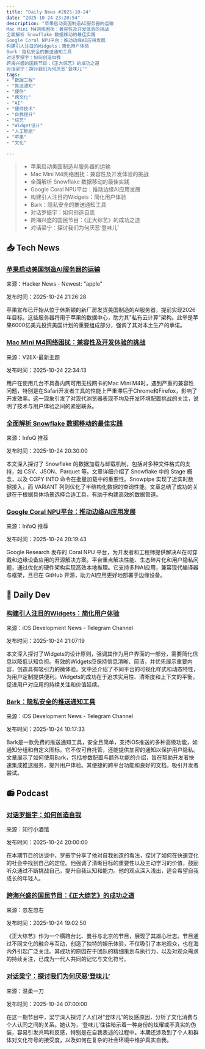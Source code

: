 ```yaml
---
title: "Daily News #2025-10-24"
date: "2025-10-24 23:20:54"
description: "苹果启动美国制造AI服务器的运输
Mac Mini M4网络困扰：兼容性及开发体验的挑战
全面解析 Snowflake 数据移动的最佳实践
Google Coral NPU平台：推动边缘AI应用发展
构建引人注目的Widgets：简化用户体验
Bark：隐私安全的推送通知工具
对话罗振宇：如何创造自我
跨海兴盛的国民节目：《正大综艺》的成功之道
对话梁宁：探讨我们为何厌恶‘登味儿’"
tags: 
- "数据工程"
- "推送通知"
- "硬件"
- "跨文化"
- "AI"
- "硬件技术"
- "自我提升"
- "综艺"
- "Widget设计"
- "人工智能"
- "苹果"
- "文化"

---
```


> - 苹果启动美国制造AI服务器的运输
> - Mac Mini M4网络困扰：兼容性及开发体验的挑战
> - 全面解析 Snowflake 数据移动的最佳实践
> - Google Coral NPU平台：推动边缘AI应用发展
> - 构建引人注目的Widgets：简化用户体验
> - Bark：隐私安全的推送通知工具
> - 对话罗振宇：如何创造自我
> - 跨海兴盛的国民节目：《正大综艺》的成功之道
> - 对话梁宁：探讨我们为何厌恶‘登味儿’

## 📥 Tech News

### [苹果启动美国制造AI服务器的运输](https://www.macrumors.com/2025/10/24/apple-starts-shipping-made-in-america-ai-servers/)

来源：Hacker News - Newest: "apple"

发布时间：2025-10-24 21:26:28

苹果宣布已开始从位于休斯顿的新厂房发货美国制造的AI服务器，提前实现2026年目标。这些服务器将用于苹果的数据中心，助力其"私有云计算"架构。此举是苹果6000亿美元投资美国计划的重要组成部分，强调了其对本土生产的承诺。

### [Mac Mini M4网络困扰：兼容性及开发体验的挑战](https://www.v2ex.com/t/1168241)

来源：V2EX-最新主题

发布时间：2025-10-24 22:34:13

用户在使用几台不具备内网可用无线网卡的Mac Mini M4时，遇到严重的兼容性问题，特别是在Safari开发者工具的性能上严重滞后于Chrome和Firefox，影响了开发效率。这一现象引发了对现代浏览器表现不均及开发环境配置挑战的关注，说明了技术与用户体验之间的紧密联系。

### [全面解析 Snowflake 数据移动的最佳实践](https://www.infoq.cn/article/fQpbx9z9TaTgUkt9prtF)

来源：InfoQ 推荐

发布时间：2025-10-24 20:30:00

本文深入探讨了 Snowflake 的数据加载与卸载机制，包括对多种文件格式的支持，如 CSV、JSON、Parquet 等。文章详细介绍了 Snowflake 中的 Stage 概念，以及 COPY INTO 命令在批量加载中的重要性。Snowpipe 实现了近实时数据接入，而 VARIANT 列则优化了半结构化数据的查询性能。文章总结了成功的关键在于根据具体场景选择合适工具，有助于构建高效的数据管道。

### [Google Coral NPU平台：推动边缘AI应用发展](https://www.infoq.cn/article/ALqNZq29FtYY8eAsUNqj)

来源：InfoQ 推荐

发布时间：2025-10-24 20:19:43

Google Research 发布的 Coral NPU 平台，为开发者和工程师提供解决AI在可穿戴和边缘设备应用的开源解决方案。平台重点解决性能、生态碎片化和用户隐私问题，通过优化的硬件架构实现高效本地推理。它支持多种AI应用，兼容现代编译器与框架，且已在 GitHub 开源，助力AI应用更好地部署于边缘设备。

## 💾 Daily Dev

### [构建引人注目的Widgets：简化用户体验](https://www.createwithswift.com/exploring-widgets-crafting-glanceable-experiences/)

来源：iOS Development News - Telegram Channel

发布时间：2025-10-24 21:07:19

本文深入探讨了Widgets的设计原则，强调其作为用户界面的一部分，需要简化信息以降低认知负担。有效的Widgets应保持信息清晰、简洁，并优先展示重要内容，创造具有吸引力的微体验。文中还介绍了不同平台的可视化样式和动态特性，为用户定制提供便利。Widgets的成功在于追求实用性、清晰度和上下文的平衡，促进用户对应用的持续关注和价值延续。

### [Bark：隐私安全的推送通知工具](https://github.com/Finb/Bark)

来源：iOS Development News - Telegram Channel

发布时间：2025-10-24 10:17:33

Bark是一款免费的推送通知工具，安全且简单，支持iOS推送的多种高级功能，如通知分组和自定义图标。它不仅可自托管，还能提供加密的通知以保护用户隐私。文章展示了如何使用Bark，包括参数配置与额外功能的介绍，旨在帮助开发者快速集成推送服务，提升用户体验。其便捷的跨平台功能和良好的文档，吸引开发者尝试。

## 📻 Podcast

### [对话罗振宇：如何创造自我](https://www.xiaoyuzhoufm.com/episode/68fb25c40156720321d693ec)

来源：知行小酒馆

发布时间：2025-10-24 20:00:00

在本期节目的访谈中，罗振宇分享了他对自我创造的看法，探讨了如何在快速变化的社会中找到自己的定位。他强调了清晰目标的重要性以及主动学习的价值，鼓励听众通过不断挑战自己，提升自我认知和能力。他的观点深入浅出，适合希望自我成长的年轻人。

### [跨海兴盛的国民节目：《正大综艺》的成功之道](https://www.xiaoyuzhoufm.com/episode/68fb57530156720321df2ca6)

来源：忽左忽右

发布时间：2025-10-24 19:02:50

《正大综艺》作为一个横跨台北、曼谷与北京的节目，展现了其雄心壮志。节目通过不同文化的融合与互动，创造了独特的娱乐体验，不仅吸引了本地观众，也在海内外引起广泛关注。其成功的原因在于团队的精细策划与执行力，以及对观众需求的持续关注，已成为一代人共同的记忆与文化符号。

### [对话梁宁：探讨我们为何厌恶‘登味儿’](https://www.xiaoyuzhoufm.com/episode/68fa4f9b0156720321c09f2b)

来源：温柔一刀

发布时间：2025-10-24 07:00:00

在这一期节目中，梁宁深入探讨了人们对“登味儿”的反感原因，分析了文化消费与个人认同之间的关系。她认为，‘登味儿’往往暗示着一种身份的炫耀或不真实的伪装，容易引发共鸣和反感，特别是在自我表述的过程中。本期还涉及到了个人和群体对文化符号的接受度，以及如何在复杂的社会环境中维护真实自我。
